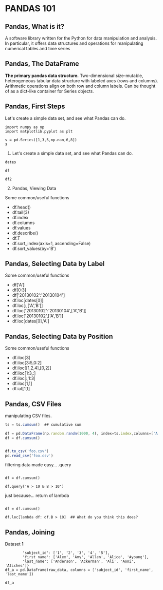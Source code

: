 # PANDAS 101

## Pandas, What is it? 

A software library written for the Python for data manipulation and analysis. In particular, it offers data structures and operations for manipulating numerical tables and time series


## Pandas, The DataFrame

**The primary pandas data structure.** Two-dimensional size-mutable, heterogeneous tabular data structure with labeled axes (rows and columns). Arithmetic operations align on both row and column labels. Can be thought of as a dict-like container for Series objects.

## Pandas, First Steps

Let's create a simple data set, and see what Pandas can do.

```import pandas as pd
import numpy as np
import matplotlib.pyplot as plt
```

```
s = pd.Series([1,3,5,np.nan,6,8])
s
```

1. Let's create a simple data set, and see what Pandas can do.

```dates = pd.date_range('20180101', periods=6)
dates
```

```df = pd.DataFrame(np.random.randn(6,4), index=dates, columns=list('ABCD'))
df
```

```df2 = pd.DataFrame({ 'A' : 1.,'B' : pd.Timestamp('20130102'),'C' : pd.Series(1,index=list(range(4)),dtype='float32'),'D' : np.array([3] * 4,dtype='int32'),'E' : pd.Categorical(["test","train","test","train"]),'F' : 'foo' })
df2
```


2. Pandas, Viewing Data

Some common/useful functions


* df.head()
* df.tail(3)
* df.index
* df.columns
* df.values
* df.describe()
* df.T
* df.sort_index(axis=1, ascending=False)
* df.sort_values(by='B')

## Pandas, Selecting Data by Label

Some common/useful functions

* df['A']
* df[0:3]
* df['20130102':'20130104']
* df.loc[dates[0]]
* df.loc[:,['A','B']]
* df.loc['20130102':'20130104',['A','B']]
* df.loc['20130102',['A','B']]
* df.loc[dates[0],'A']


## Pandas, Selecting Data by Position

Some common/useful functions

* df.iloc[3]
* df.iloc[3:5,0:2]
* df.iloc[[1,2,4],[0,2]]
* df.iloc[1:3,:]
* df.iloc[:,1:3]
* df.iloc[1,1]
* df.iat[1,1]


## Pandas, CSV Files

manipulating CSV files.

```ts = pd.Series(np.random.randn(1000), index=pd.date_range('1/1/2000', periods=1000))
ts = ts.cumsum()  ## cumulative sum

df = pd.DataFrame(np.random.randn(1000, 4), index=ts.index,columns=['A', 'B', 'C', 'D'])
df = df.cumsum()


df.to_csv('foo.csv')
pd.read_csv('foo.csv')
```

filtering data made easy… .query

```df = pd.DataFrame(np.random.randn(1000, 4), index=ts.index,columns=['A', 'B', 'C', 'D'])

df = df.cumsum()

df.query('A > 10 & B > 10')
```

just because… return of lambda

```df = pd.DataFrame(np.random.randn(1000, 4), index=ts.index,columns=['A', 'B', 'C', 'D'])

df = df.cumsum()

df.loc[lambda df: df.B > 10]  ## What do you think this does?
```
## Pandas, Joining

Dataset 1

```raw_data = {
        'subject_id': ['1', '2', '3', '4', '5'],
        'first_name': ['Alex', 'Amy', 'Allen', 'Alice', 'Ayoung'], 
        'last_name': ['Anderson', 'Ackerman', 'Ali', 'Aoni', 'Atiches']}
df_a = pd.DataFrame(raw_data, columns = ['subject_id', 'first_name', 'last_name'])

df_a
```



